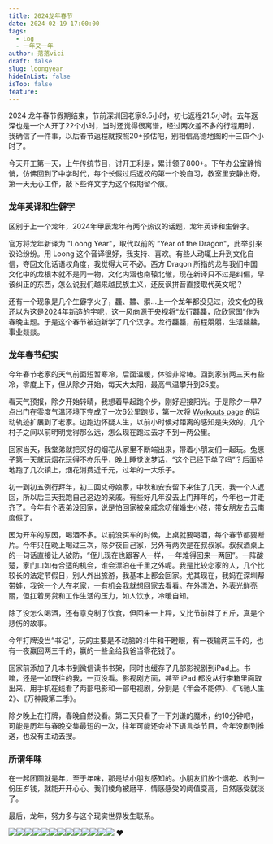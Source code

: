 ```yaml
---
title: 2024龙年春节
date: 2024-02-19 17:00:00
tags:
  - Log
  - 一年又一年
author: 落落vici
draft: false
slug: loongyear
hideInList: false
isTop: false
feature:
---
```

2024 龙年春节假期结束，节前深圳回老家9.5小时，初七返程21.5小时。去年返深也是一个人开了22个小时，当时还觉得很离谱，经过两次差不多的行程用时，我确信了一件事，以后春节返程就按照20+预估吧，别相信高德地图的十三四个小时了。

今天开工第一天，上午传统节目，讨开工利是，累计领了800+。下午办公室静悄悄，仿佛回到了中学时代，每个长假过后返校的第一个晚自习，教室里安静出奇。第一天无心工作，敲下些许文字为这个假期留个痕。

### 龙年英译和生僻字

区别于上一个龙年，2024年甲辰龙年有两个热议的话题，龙年英译和生僻字。

官方将龙年新译为 "Loong Year"，取代以前的 “Year of the Dragon"，此举引来议论纷纷。用 Loong 这个音译很好，我支持、喜欢。有些人动辄上升到文化自信，夺回文化话语权角度，我觉得大可不必。西方 Dragon 所指的龙与我们中国文化中的龙根本就不是同一物，文化内涵也南辕北辙，现在新译只不过是纠偏，早该纠正的东西，怎么说我们越来越民族主义，还反讽拼音直接取代英文呢？

还有一个现象是几个生僻字火了，龘、䲜、朤…上一个龙年都没见过，没文化的我还以为这是2024年新造的字呢，这一风向源于央视将“龙行龘龘，欣欣家国”作为春晚主题。于是这个春节被迫新学了几个汉字。龙行龘龘，前程朤朤，生活䲜䲜，事业燚燚。

### 龙年春节纪实

今年春节老家的天气前面短暂寒冷，后面温暖，体验非常棒。回到家前两三天有些冷，零度上下，但从除夕开始，每天大太阳，最高气温攀升到25度。

看天气预报，除夕开始转晴，我想着早起跑个步，刚好迎接阳光。于是除夕一早7点出门在零度气温环境下完成了一次6公里跑步，第一次将 [Workouts page](https://workout.hux.ink/) 的运动轨迹扩展到了老家。边跑边怀疑人生，以前小时候对距离的感知是失效的，几个村子之间以前明明觉得那么远，怎么现在跑过去才不到一两公里。

回家当天，我堂弟就把买好的烟花从家里不断端出来，带着小朋友们一起玩。兔崽子第一天就玩烟花玩得不亦乐乎，晚上睡觉说梦话，“这个已经下单了吗”？后面特地跑了几次镇上，烟花消费近千元，过年的一大乐子。

初一到初五例行拜年，初二回丈母娘家，中秋和安安留下来住了几天，我一个人返回，所以后三天我跑自己这边的亲戚。有些好几年没去上门拜年的，今年也一并走齐了。今年有个表弟没回家，说是怕回家被亲戚念叨催婚生小孩，带女朋友去云南度假了。

因为开车的原因，喝酒不多。以前没买车的时候，上桌就要喝酒，每个春节都要断片。今年只在晚上喝过三次，除夕夜自己家，另外有两次是在叔叔家。叔叔酒桌上的一句话直接让人破防，“侄儿现在也跟客人一样，一年难得回来一两回”。一阵酸楚，家门口如有合适的机会，谁会漂泊在千里之外呢。我是比较恋家的人，几个比较长的法定节假日，别人外出旅游，我基本上都会回家。尤其现在，我妈在深圳帮带娃，我爸一个人在老家，一有机会我就想回家去看看。在外漂泊，外表光鲜亮丽，但扛着房贷和工作生活的压力，如人饮水，冷暖自知。

除了没怎么喝酒，还有意克制了饮食，但回来一上秤，又比节前胖了五斤，真是个悲伤的故事。

今年打牌没当“书记”，玩的主要是不动脑的斗牛和干瞪眼，有一夜输两三千的，也有一夜赢回两三千的，赢的一些全给我爸当零花钱了。

回家前添加了几本书到微信读书书架，同时也缓存了几部影视剧到iPad上。书嘛，还是一如既往的我，一页没看。影视剧方面，甚至 iPad 都没从行李箱里面取出来，用手机在线看了两部电影和一部电视剧，分别是《年会不能停》、《飞驰人生2》、《万神殿第二季》。

除夕晚上在打牌，春晚自然没看。第二天只看了一下刘谦的魔术，约10分钟吧，可能是历年与春晚交集最短的一次，往年可能还会补下语言类节目，今年没刷到推送，也没有主动去搜。

### 所谓年味

在一起团圆就是年，至于年味，那是给小朋友感知的。小朋友们放个烟花、收到一份压岁钱，就能开开心心。我们棱角被磨平，情感感受的阈值变高，自然感受就淡了。

最后，龙年，努力多与这个现实世界发生联系。

![](https://img.hux.ink/image/2024/02/loong01.jpg)![](https://img.hux.ink/image/2024/02/loong02.jpg)![](https://img.hux.ink/image/2024/02/loong03.jpg)![](https://img.hux.ink/image/2024/02/loong04.jpg)![](https://img.hux.ink/image/2024/02/loong05.jpg)![](https://img.hux.ink/image/2024/02/loong06.jpg)![](https://img.hux.ink/image/2024/02/loong07.jpg)![](https://img.hux.ink/image/2024/02/loong08.jpg)![](https://img.hux.ink/image/2024/02/loong09.jpg)![](https://img.hux.ink/image/2024/02/loong10.jpg)![](https://img.hux.ink/image/2024/02/loong11.jpg)![](https://img.hux.ink/image/2024/02/loong12.jpg)![](https://img.hux.ink/image/2024/02/loong13.jpg)
❤